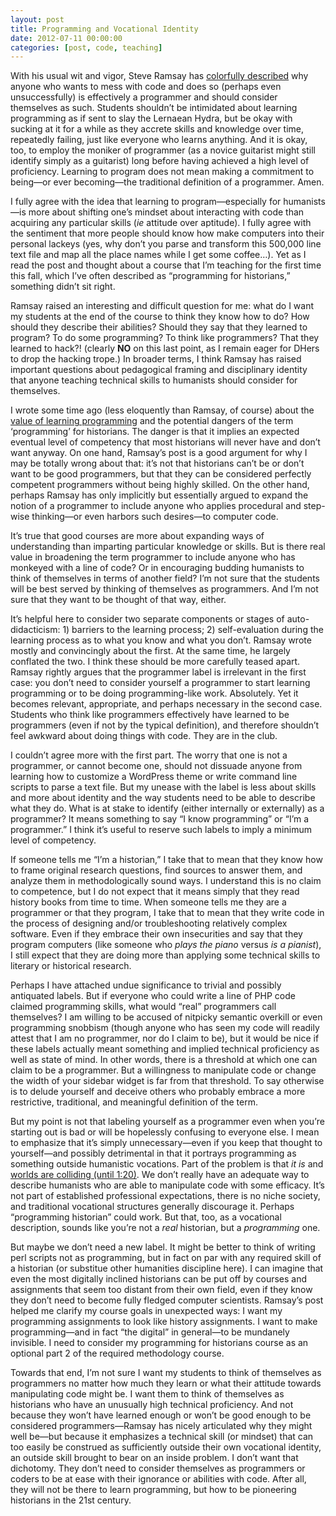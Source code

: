 ```yaml
--- 
layout: post 
title: Programming and Vocational Identity
date: 2012-07-11 00:00:00
categories: [post, code, teaching]
---
```


With his usual wit and vigor, Steve Ramsay has [colorfully described](http://lenz.unl.edu/2012/06/10/learning-to-program.html) why anyone who wants to mess with code and does so (perhaps even unsuccessfully) is effectively a programmer and should consider themselves as such. Students shouldn’t be intimidated about learning programming as if sent to slay the Lernaean Hydra, but be okay with sucking at it for a while as they accrete skills and knowledge over time, repeatedly failing, just like everyone who learns anything. And it is okay, too, to employ the moniker of programmer (as a novice guitarist might still identify simply as a guitarist) long before having achieved a high level of proficiency. Learning to program does not mean making a commitment to being&#8212;or ever becoming&#8212;the traditional definition of a programmer. Amen.

I fully agree with the idea that learning to program&#8212;especially for humanists&#8212;is more about shifting one’s mindset about interacting with code than acquiring any particular skills (_ie_ attitude over aptitude). I fully agree with the sentiment that more people should know how make computers into their personal lackeys (yes, why don’t you parse and transform this 500,000 line text file and map all the place names while I get some coffee…). Yet as I read the post and thought about a course that I’m teaching for the first time this fall, which I’ve often described as “programming for historians,” something didn’t sit right. 

Ramsay raised an interesting and difficult question for me: what do I want my students at the end of the course to think they know how to do? How should they describe their abilities? Should they say that they learned to program? To do some programming? To think like programmers? That they learned to hack?! (clearly **NO** on this last point, as I remain eager for DHers to drop the hacking trope.) In broader terms, I think Ramsay has raised important questions about pedagogical framing and disciplinary identity that anyone teaching technical skills to humanists should consider for themselves.

I wrote some time ago (less eloquently than Ramsay, of course) about the [value of learning programming](http://fredgibbs.net/blog/teaching/coding-in-the-humanities/ "coding in the humanities") and the potential dangers of the term ‘programming’ for historians. The danger is that it implies an expected eventual level of competency that most historians will never have and don’t want anyway. On one hand, Ramsay’s post is a good argument for why I may be totally wrong about that: it’s not that historians can’t be or don’t want to be good programmers, but that they can be considered perfectly competent programmers without being highly skilled. On the other hand, perhaps Ramsay has only implicitly but essentially argued to expand the notion of a programmer to include anyone who applies procedural and step-wise thinking&#8212;or even harbors such desires&#8212;to computer code. 

It’s true that good courses are more about expanding ways of understanding than imparting particular knowledge or skills. But is there real value in broadening the term programmer to include anyone who has monkeyed with a line of code? Or in encouraging budding humanists to think of themselves in terms of another field? I’m not sure that the students will be best served by thinking of themselves as programmers. And I’m not sure that they want to be thought of that way, either. 

It’s helpful here to consider two separate components or stages of auto-didacticism: 1) barriers to the learning process; 2) self-evaluation during the learning process as to what you know and what you don’t. Ramsay wrote mostly and convincingly about the first. At the same time, he largely conflated the two. I think these should be more carefully teased apart. Ramsay rightly argues that the programmer label is irrelevant in the first case: you don’t need to consider yourself a programmer to start learning programming or to be doing programming-like work. Absolutely. Yet it becomes relevant, appropriate, and perhaps necessary in the second case. Students who think like programmers effectively have learned to be programmers (even if not by the typical definition), and therefore shouldn’t feel awkward about doing things with code. They are in the club.

I couldn’t agree more with the first part. The worry that one is not a programmer, or cannot become one, should not dissuade anyone from learning how to customize a WordPress theme or write command line scripts to parse a text file. But my unease with the label is less about skills and more about identity and the way students need to be able to describe what they do. What is at stake to identify (either internally or externally) as a programmer? It means something to say “I know programming” or “I’m a programmer.” I think it’s useful to reserve such labels to imply a minimum level of competency.

If someone tells me “I’m a historian,” I take that to mean that they know how to frame original research questions, find sources to answer them, and analyze them in methodologically sound ways. I understand this is no claim to competence, but I do not expect that it means simply that they read history books from time to time. When someone tells me they are a programmer or that they program, I take that to mean that they write code in the process of designing and/or troubleshooting relatively complex software. Even if they embrace their own insecurities and say that they program computers (like someone who _plays the piano_ versus _is a pianist_), I still expect that they are doing more than applying some technical skills to literary or historical research. 

Perhaps I have attached undue significance to trivial and possibly antiquated labels. But if everyone who could write a line of PHP code claimed programming skills, what would “real” programmers call themselves? I am willing to be accused of nitpicky semantic overkill or even programming snobbism (though anyone who has seen my code will readily attest that I am no programmer, nor do I claim to be), but it would be nice if these labels actually meant something and implied technical proficiency as well as state of mind. In other words, there is a threshold at which one can claim to be a programmer. But a willingness to manipulate code or change the width of your sidebar widget is far from that threshold. To say otherwise is to delude yourself and deceive others who probably embrace a more restrictive, traditional, and meaningful definition of the term.

But my point is not that labeling yourself as a programmer even when you&#8217;re starting out is bad or will be hopelessly confusing to everyone else. I mean to emphasize that it&#8217;s simply unnecessary&#8212;even if you keep that thought to yourself&#8212;and possibly detrimental in that it portrays programming as something outside humanistic vocations. Part of the problem is that _it is_ and [worlds are colliding (until 1:20)](http://www.youtube.com/watch?v=4hqPrdj54-0). We don’t really have an adequate way to describe humanists who are able to manipulate code with some efficacy. It’s not part of established professional expectations, there is no niche society, and traditional vocational structures generally discourage it. Perhaps “programming historian” could work. But that, too, as a vocational description, sounds like you’re not a _real_ historian, but a _programming_ one.

But maybe we don&#8217;t need a new label. It might be better to think of writing perl scripts not as programming, but in fact on par with any required skill of a historian (or substitue other humanities discipline here). I can imagine that even the most digitally inclined historians can be put off by courses and assignments that seem too distant from their own field, even if they know they don’t need to become fully fledged computer scientists. Ramsay’s post helped me clarify my course goals in unexpected ways: I want my programming assignments to look like history assignments. I want to make programming&#8212;and in fact &#8220;the digital&#8221; in general&#8212;to be mundanely invisible. I need to consider my programming for historians course as an optional part 2 of the required methodology course.

Towards that end, I’m not sure I want my students to think of themselves as programmers no matter how much they learn or what their attitude towards manipulating code might be. I want them to think of themselves as historians who have an unusually high technical proficiency. And not because they won’t have learned enough or won’t be good enough to be considered programmers&#8212;Ramsay has nicely articulated why they might well be&#8212;but because it emphasizes a technical skill (or mindset) that can too easily be construed as sufficiently outside their own vocational identity, an outside skill brought to bear on an inside problem. I don&#8217;t want that dichotomy. They don’t need to consider themselves as programmers or coders to be at ease with their ignorance or abilities with code. After all, they will not be there to learn programming, but how to be pioneering historians in the 21st century.